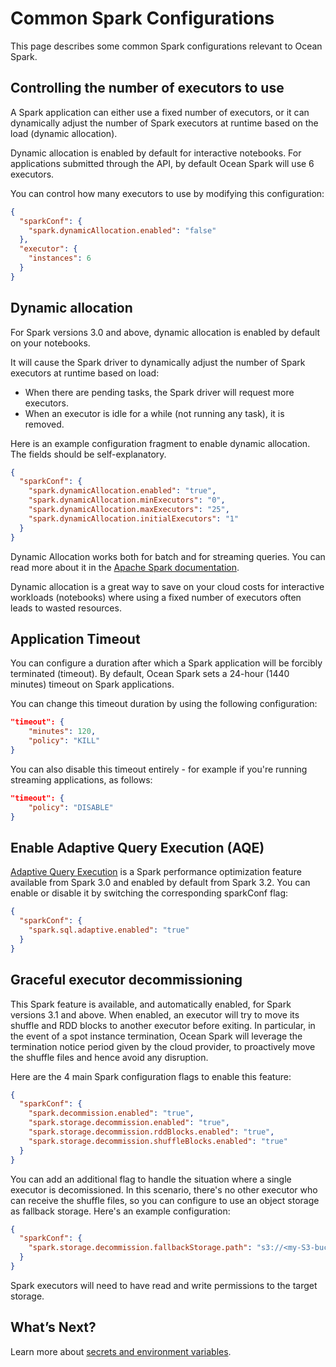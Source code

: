 # Common Spark Configurations

This page describes some common Spark configurations relevant to Ocean Spark.

## Controlling the number of executors to use

A Spark application can either use a fixed number of executors, or it can dynamically adjust the number
of Spark executors at runtime based on the load (dynamic allocation).

Dynamic allocation is enabled by default for interactive notebooks. For applications submitted through the API,
by default Ocean Spark will use 6 executors.

You can control how many executors to use by modifying this configuration:
```json
{
  "sparkConf": {
    "spark.dynamicAllocation.enabled": "false"
  },
  "executor": {
    "instances": 6
  }
}
```

## Dynamic allocation

For Spark versions 3.0 and above, dynamic allocation is enabled by default on your notebooks.

It will cause the Spark driver to dynamically adjust the number of Spark executors at runtime based on load:
- When there are pending tasks, the Spark driver will request more executors.
- When an executor is idle for a while (not running any task), it is removed.

Here is an example configuration fragment to enable dynamic allocation. The fields should be self-explanatory.

```json
{
  "sparkConf": {
    "spark.dynamicAllocation.enabled": "true",
    "spark.dynamicAllocation.minExecutors": "0",
    "spark.dynamicAllocation.maxExecutors": "25",
    "spark.dynamicAllocation.initialExecutors": "1"
  }
}
```

Dynamic Allocation works both for batch and for streaming queries. You can read more about it in the [Apache Spark documentation](https://spark.apache.org/docs/latest/configuration.html#dynamic-allocation).

Dynamic allocation is a great way to save on your cloud costs for interactive workloads (notebooks) where using a fixed number of executors often leads to wasted resources.

## Application Timeout

You can configure a duration after which a Spark application will be forcibly terminated (timeout).
By default, Ocean Spark sets a 24-hour (1440 minutes) timeout on Spark applications.

You can change this timeout duration by using the following configuration:
```json
"timeout": {
    "minutes": 120,
    "policy": "KILL"
}
```

You can also disable this timeout entirely - for example if you're running streaming applications, as follows:
```json
"timeout": {
    "policy": "DISABLE"
}
```

## Enable Adaptive Query Execution (AQE)

[Adaptive Query Execution](https://spark.apache.org/docs/latest/sql-performance-tuning.html#adaptive-query-execution) is a Spark performance optimization feature available from Spark 3.0 and enabled by default from Spark 3.2. You can enable or disable it by switching the corresponding sparkConf flag:

```json
{
  "sparkConf": {
    "spark.sql.adaptive.enabled": "true"
  }
}
```

## Graceful executor decommissioning

This Spark feature is available, and automatically enabled, for Spark versions 3.1 and above.
When enabled, an executor will try to move its shuffle and RDD blocks to another executor before exiting.
In particular, in the event of a spot instance termination, Ocean Spark will leverage the termination notice period
given by the cloud provider, to proactively move the shuffle files and hence avoid any disruption.

Here are the 4 main Spark configuration flags to enable this feature:

```json
{
  "sparkConf": {
    "spark.decommission.enabled": "true",
    "spark.storage.decommission.enabled": "true",
    "spark.storage.decommission.rddBlocks.enabled": "true",
    "spark.storage.decommission.shuffleBlocks.enabled": "true"
  }
}
```

You can add an additional flag to handle the situation where a single executor is decomissioned.
In this scenario, there's no other executor who can receive the shuffle files, so you can configure to use
an object storage as fallback storage. Here's an example configuration:

```json
{
  "sparkConf": {
    "spark.storage.decommission.fallbackStorage.path": "s3://<my-S3-bucket>/decom/"
  }
}
```

Spark executors will need to have read and write permissions to the target storage.

## What’s Next?

Learn more about [secrets and environment variables](ocean-spark/configure-spark-apps/secrets-environment-variables).
